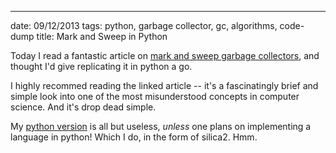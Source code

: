 ---
date: 09/12/2013
tags: python, garbage collector, gc, algorithms, code-dump
title: Mark and Sweep in Python

Today I read a fantastic article on [mark and sweep garbage collectors](http://journal.stuffwithstuff.com/2013/12/08/babys-first-garbage-collector/), and thought I'd give replicating it in python a go.

I highly recommed reading the linked article -- it's a fascinatingly brief and simple look into one of the most misunderstood concepts in computer science.  And it's drop dead simple.

My [python version](https://gist.github.com/gatesphere/7878676) is all but useless, *unless* one plans on implementing a language in python!  Which I do, in the form of silica2.    Hmm.